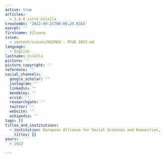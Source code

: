 ```yaml
---
active: true
articles:
  - 2.0.0_intro_Colella
createdAt: '2022-09-21T08:08:29.816Z'
exerpt: ''
firstname: Silvana
issue:
  - content/issues/HCERES - PFUE 2022.md
language:
  - English
lastname: Colella
picture: ''
picture_copyright: ''
reference: ''
social_channels:
  google_scholar: ''
  instagram: ''
  linkedin: ''
  mendeley: ''
  orcid: ''
  researchgate: ''
  twitter: ''
  website: ''
  wikipedia: ''
tags: []
titles_and_institutions:
  - institution: European Alliance for Social Sciences and Humanities, France
    titles: []
years:
  - 2022

---
```

